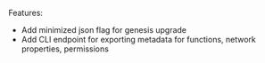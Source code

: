 Features:

- Add minimized json flag for genesis upgrade
- Add CLI endpoint for exporting metadata for functions, network properties, permissions
